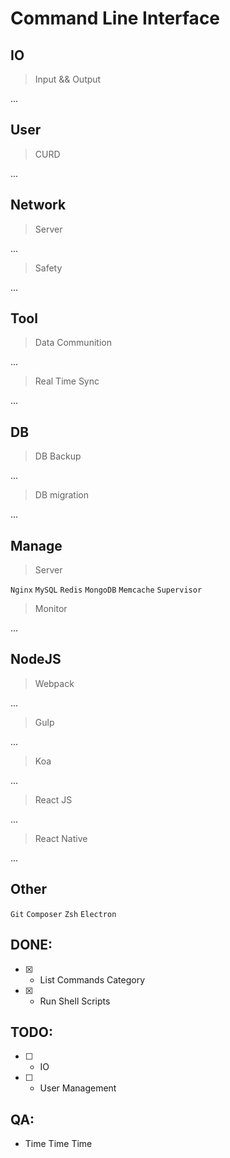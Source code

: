 #  Command Line Interface

## IO

> Input && Output

...


## User

> CURD

...


## Network

> Server

...

> Safety

...

## Tool

> Data Communition

...

> Real Time Sync

...


## DB

> DB Backup

...

> DB migration

...

## Manage

> Server

`Nginx` `MySQL` `Redis` `MongoDB` `Memcache` `Supervisor`

> Monitor

...

## NodeJS

> Webpack

...

> Gulp

...

> Koa

...
> React JS

...

> React Native

...

## Other

`Git` `Composer` `Zsh` `Electron`


## DONE:

- [x] - List Commands Category
- [x] - Run Shell Scripts

## TODO:

- [ ] - IO
- [ ] - User Management


## QA:

- Time Time Time



